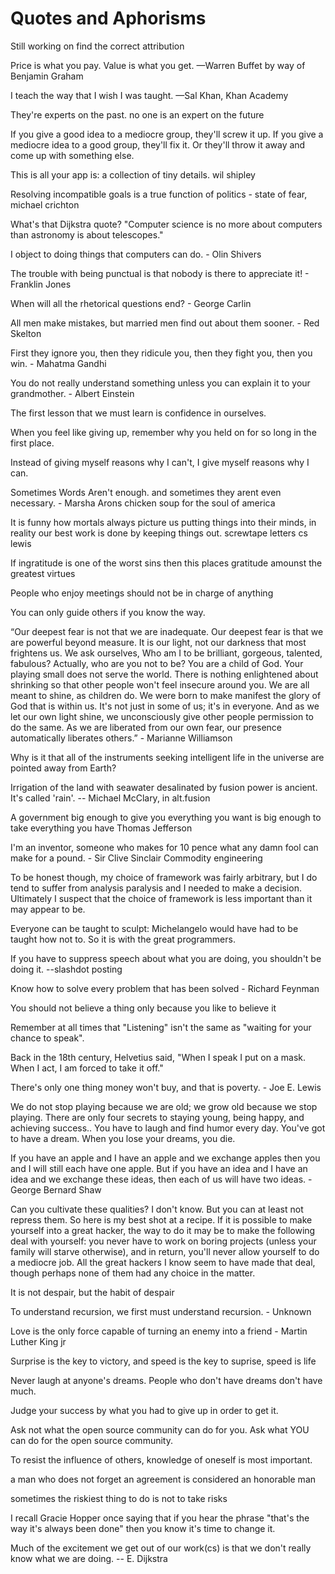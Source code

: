# Quotes and Aphorisms

Still working on find the correct attribution

Price is what you pay. Value is what you get.
—Warren Buffet by way of Benjamin Graham

I teach the way that I wish I was taught.
—Sal Khan, Khan Academy

They're experts on the past. no one is an expert on the future

If you give a good idea to a mediocre group, they'll screw it up. If you give a mediocre idea to a good group, they'll fix it. Or they'll throw it away and come up with something else.

This is all your app is: a collection of tiny details. wil shipley

Resolving incompatible goals is a true function of politics - state of fear, michael crichton

What's that Dijkstra quote? "Computer science is no more about computers than astronomy is about telescopes."

I object to doing things that computers can do. - Olin Shivers

The trouble with being punctual is that nobody is there to appreciate it! - Franklin Jones

When will all the rhetorical questions end? - George Carlin

All men make mistakes, but married men find out about them sooner. - Red Skelton

First they ignore you, then they ridicule you, then they fight you, then you win. - Mahatma Gandhi

You do not really understand something unless you can explain it to your grandmother. - Albert Einstein

The first lesson that we must learn is confidence in ourselves.

When you feel like giving up, remember why you held on for so long in the first place.

Instead of giving myself reasons why I can't, I give myself reasons why I can.

Sometimes Words Aren't enough. and sometimes they arent even necessary. - Marsha Arons chicken soup for the soul of america

It is funny how mortals always picture us putting things into their minds, in reality our best work is done by keeping things out. screwtape letters cs lewis

If ingratitude is one of the worst sins then this places gratitude amounst the greatest virtues

People who enjoy meetings should not be in charge of anything

You can only guide others if you know the way.

“Our deepest fear is not that we are inadequate. Our deepest fear is that we are powerful beyond measure. It is our light, not our darkness that most frightens us. We ask ourselves, Who am I to be brilliant, gorgeous, talented, fabulous? Actually, who are you not to be? You are a child of God.  Your playing small does not serve the world. There is nothing enlightened about shrinking so that other people won't feel insecure around you. We are all meant to shine, as children do. We were born to make manifest the glory of God that is within us. It's not just in some of us; it's in everyone. And as we let our own light shine, we unconsciously give other people permission to do the same. As we are liberated from our own fear, our presence automatically liberates others.” - Marianne Williamson

Why is it that all of the instruments seeking intelligent life in the universe are pointed away from Earth?

Irrigation of the land with seawater desalinated by fusion power is ancient.  It's called 'rain'. -- Michael McClary, in alt.fusion

A government big enough to give you everything you want is big enough to take everything you have Thomas Jefferson

I'm an inventor, someone who makes for 10 pence what any damn fool can make for a pound.  - Sir Clive Sinclair Commodity engineering

To be honest though, my choice of framework was fairly arbitrary, but I do tend to suffer from analysis paralysis and I needed to make a decision. Ultimately I suspect that the choice of framework is less important than it may appear to be.

Everyone can be taught to sculpt: Michelangelo would have had to be taught how not to. So it is with the great programmers.

If you have to suppress speech about what you are doing, you shouldn't be doing it. --slashdot posting

Know how to solve every problem that has been solved - Richard Feynman

You should not believe a thing only because you like to believe it

Remember at all times that "Listening" isn't the same as "waiting for your chance to speak".

Back in the 18th century, Helvetius said, "When I speak I put on a mask. When I act, I am forced to take it off."

There's only one thing money won't buy, and that is poverty. - Joe E. Lewis

We do not stop playing because we are old; we grow old because we stop playing. There are only four secrets to staying young, being happy, and achieving success.. You have to laugh and find humor every day. You've got to have a dream. When you lose your dreams, you die.

If you have an apple and I have an apple and we exchange apples then you and I will still each have one apple.  But if you have an idea and I have an idea and we exchange these ideas, then each of us will have two ideas. - George Bernard Shaw

Can you cultivate these qualities? I don't know. But you can at least not repress them. So here is my best shot at a recipe. If it is possible to make yourself into a great hacker, the way to do it may be to make the following deal with yourself: you never have to work on boring projects (unless your family will starve otherwise), and in return, you'll never allow yourself to do a mediocre job. All the great hackers I know seem to have made that deal, though perhaps none of them had any choice in the matter.

It is not despair, but the habit of despair

To understand recursion, we first must understand recursion. - Unknown

Love is the only force capable of turning an enemy into a friend - Martin Luther King jr

Surprise is the key to victory, and speed is the key to suprise, speed is life

Never laugh at anyone's dreams. People who don't have dreams don't have much.

Judge your success by what you had to give up in order to get it.

Ask not what the open source community can do for you. Ask what YOU can do for the open source community.

To resist the influence of others, knowledge of oneself is most important.

a man who does not forget an agreement is considered an honorable man

sometimes the riskiest thing to do is not to take risks

I recall Gracie Hopper once saying that if you hear the phrase "that's the way it's always been done" then you know it's time to change it.

Much of the excitement we get out of our work(cs) is that we don't really know what we are doing. -- E. Dijkstra
